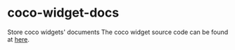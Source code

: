 # coco-widget-docs
Store coco widgets' documents
The coco widget source code can be found at [here](https://gitee.com/reducedradius/coco-widgets).
